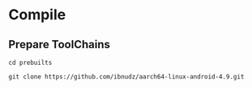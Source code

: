 # Compile

## Prepare ToolChains

```shell
cd prebuilts

git clone https://github.com/ibnudz/aarch64-linux-android-4.9.git
```
